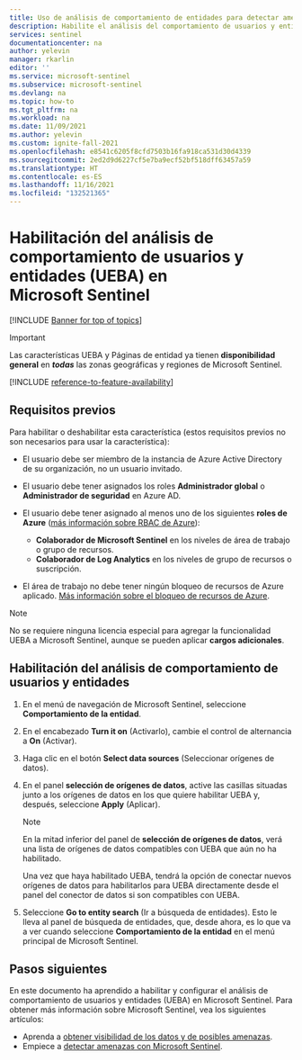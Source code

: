 ```yaml
---
title: Uso de análisis de comportamiento de entidades para detectar amenazas avanzadas | Microsoft Docs
description: Habilite el análisis del comportamiento de usuarios y entidades de Microsoft Sentinel y configure orígenes de datos
services: sentinel
documentationcenter: na
author: yelevin
manager: rkarlin
editor: ''
ms.service: microsoft-sentinel
ms.subservice: microsoft-sentinel
ms.devlang: na
ms.topic: how-to
ms.tgt_pltfrm: na
ms.workload: na
ms.date: 11/09/2021
ms.author: yelevin
ms.custom: ignite-fall-2021
ms.openlocfilehash: e8541c6205f8cfd7503b16fa918ca531d30d4339
ms.sourcegitcommit: 2ed2d9d6227cf5e7ba9ecf52bf518dff63457a59
ms.translationtype: HT
ms.contentlocale: es-ES
ms.lasthandoff: 11/16/2021
ms.locfileid: "132521365"
---
```

# <a name="enable-user-and-entity-behavior-analytics-ueba-in-microsoft-sentinel"></a>Habilitación del análisis de comportamiento de usuarios y entidades (UEBA) en Microsoft Sentinel 

[!INCLUDE [Banner for top of topics](./includes/banner.md)]

> [!IMPORTANT]
>
> Las características UEBA y Páginas de entidad ya tienen **disponibilidad general** en **_todas_** las zonas geográficas y regiones de Microsoft Sentinel. 

[!INCLUDE [reference-to-feature-availability](includes/reference-to-feature-availability.md)]

## <a name="prerequisites"></a>Requisitos previos

Para habilitar o deshabilitar esta característica (estos requisitos previos no son necesarios para usar la característica):

- El usuario debe ser miembro de la instancia de Azure Active Directory de su organización, no un usuario invitado.

- El usuario debe tener asignados los roles **Administrador global** o **Administrador de seguridad** en Azure AD.

- El usuario debe tener asignado al menos uno de los siguientes **roles de Azure** ([más información sobre RBAC de Azure](roles.md)):
    - **Colaborador de Microsoft Sentinel** en los niveles de área de trabajo o grupo de recursos.
    - **Colaborador de Log Analytics** en los niveles de grupo de recursos o suscripción.

- El área de trabajo no debe tener ningún bloqueo de recursos de Azure aplicado. [Más información sobre el bloqueo de recursos de Azure](../azure-resource-manager/management/lock-resources.md).

> [!NOTE]
> No se requiere ninguna licencia especial para agregar la funcionalidad UEBA a Microsoft Sentinel, aunque se pueden aplicar **cargos adicionales**.

## <a name="how-to-enable-user-and-entity-behavior-analytics"></a>Habilitación del análisis de comportamiento de usuarios y entidades

1. En el menú de navegación de Microsoft Sentinel, seleccione **Comportamiento de la entidad**.

1. En el encabezado **Turn it on** (Activarlo), cambie el control de alternancia a **On** (Activar).

1. Haga clic en el botón **Select data sources** (Seleccionar orígenes de datos).

1. En el panel **selección de orígenes de datos**, active las casillas situadas junto a los orígenes de datos en los que quiere habilitar UEBA y, después, seleccione **Apply** (Aplicar).

    > [!NOTE]
    >
    > En la mitad inferior del panel de **selección de orígenes de datos**, verá una lista de orígenes de datos compatibles con UEBA que aún no ha habilitado. 
    >
    > Una vez que haya habilitado UEBA, tendrá la opción de conectar nuevos orígenes de datos para habilitarlos para UEBA directamente desde el panel del conector de datos si son compatibles con UEBA.

1. Seleccione **Go to entity search** (Ir a búsqueda de entidades). Esto le lleva al panel de búsqueda de entidades, que, desde ahora, es lo que va a ver cuando seleccione **Comportamiento de la entidad** en el menú principal de Microsoft Sentinel.

## <a name="next-steps"></a>Pasos siguientes
En este documento ha aprendido a habilitar y configurar el análisis de comportamiento de usuarios y entidades (UEBA) en Microsoft Sentinel. Para obtener más información sobre Microsoft Sentinel, vea los siguientes artículos:
- Aprenda a [obtener visibilidad de los datos y de posibles amenazas](get-visibility.md).
- Empiece a [detectar amenazas con Microsoft Sentinel](detect-threats-built-in.md).
